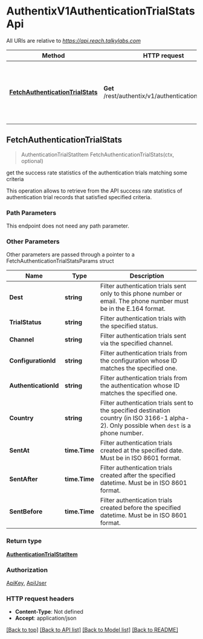 # AuthentixV1AuthenticationTrialStatsApi

All URIs are relative to *https://api.reach.talkylabs.com*

Method | HTTP request | Description
------------- | ------------- | -------------
[**FetchAuthenticationTrialStats**](AuthentixV1AuthenticationTrialStatsApi.md#FetchAuthenticationTrialStats) | **Get** /rest/authentix/v1/authenticationTrialStats | get the success rate statistics of the authentication trials matching some criteria



## FetchAuthenticationTrialStats

> AuthenticationTrialStatItem FetchAuthenticationTrialStats(ctx, optional)

get the success rate statistics of the authentication trials matching some criteria

This operation allows to retrieve from the API success rate statistics of authentication trial records that satisfied specified criteria.   

### Path Parameters

This endpoint does not need any path parameter.

### Other Parameters

Other parameters are passed through a pointer to a FetchAuthenticationTrialStatsParams struct


Name | Type | Description
------------- | ------------- | -------------
**Dest** | **string** | Filter authentication trials sent only to this phone number or email. The phone number must be in the E.164 format.
**TrialStatus** | **string** | Filter authentication trials with the specified status.
**Channel** | **string** | Filter authentication trials sent via the specified channel.
**ConfigurationId** | **string** | Filter authentication trials from the configuration whose ID matches the specified one.
**AuthenticationId** | **string** | Filter authentication trials from the authentication whose ID matches the specified one.
**Country** | **string** | Filter authentication trials sent to the specified destination country (in ISO 3166-1 alpha-2). Only possible when `dest` is a phone number.
**SentAt** | **time.Time** | Filter authentication trials created at the specified date. Must be in ISO 8601 format.
**SentAfter** | **time.Time** | Filter authentication trials created after the specified datetime. Must be in ISO 8601 format.
**SentBefore** | **time.Time** | Filter authentication trials created before the specified datetime. Must be in ISO 8601 format.

### Return type

[**AuthenticationTrialStatItem**](AuthenticationTrialStatItem.md)

### Authorization

[ApiKey](../README.md#ApiKey), [ApiUser](../README.md#ApiUser)

### HTTP request headers

- **Content-Type**: Not defined
- **Accept**: application/json

[[Back to top]](#) [[Back to API list]](../README.md#documentation-for-api-endpoints)
[[Back to Model list]](../README.md#documentation-for-models)
[[Back to README]](../README.md)

